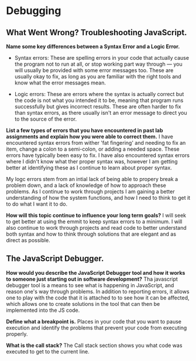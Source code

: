 # Debugging

## What Went Wrong? Troubleshooting JavaScript.

**Name some key differences between a Syntax Error and a Logic Error.**

- Syntax errors: These are spelling errors in your code that actually cause the program not to run at all, or stop working part way through — you will usually be provided with some error messages too. These are usually okay to fix, as long as you are familiar with the right tools and know what the error messages mean.

- Logic errors: These are errors where the syntax is actually correct but the code is not what you intended it to be, meaning that program runs successfully but gives incorrect results. These are often harder to fix than syntax errors, as there usually isn't an error message to direct you to the source of the error.

**List a few types of errors that you have encountered in past lab assignments and explain how you were able to correct them.**
I have encountered syntax errors from wither 'fat fingering' and needing to fix an item, change a colon to a semi-colon, or adding a needed space. These errors have typically been easy to fix. I have also encountered syntax errors where I didn't know what ther proper syntax was, however I am getting better at identifying these as I continue to learn about proper syntax.

My logc errors stem from an intial lack of being able to propery break a problem down, and a lack of knowledge of how to approach these problems. As I continue to work through projects I am gaining a better understanding of how the system functions, and how I need to think to get it to do what I want it to do.

**How will this topic continue to influence your long term goals?**
I will seek to get better at using the emmit to keep syntax errors to a minimum. I will also continue to work through projects and read code to better understand both syntax and how to think through solutions that are elegant and as direct as possible. 

## The JavaScript Debugger.

**How would you describe the JavaScript Debugger tool and how it works to someone just starting out in software development?**
Tha javascript debugger tool is a means to see what is happening in JavaScript, and reason one's way through problems. In addition to reporting errors, it allows one to play with the code that it is attached to to see how it can be affected, which allows one to create solutions in the tool that can then be implemented into the JS code. 

**Define what a breakpoint is.**
Places in your code that you want to pause execution and identify the problems that prevent your code from executing properly.

**What is the call stack?**
The Call stack section shows you what code was executed to get to the current line.
